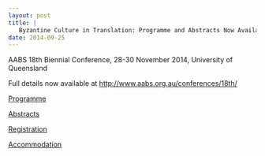 ```yaml
---
layout: post
title: |
   Byzantine Culture in Translation: Programme and Abstracts Now Available
date: 2014-09-25
---
```


<div>



AABS 18th Biennial Conference, 28-30 November 2014,
University of Queensland

Full details now available at
<http://www.aabs.org.au/conferences/18th/>

[Programme](http://www.aabs.org.au/conferences/18th/programme/ "Programme")

[Abstracts](http://www.aabs.org.au/conferences/18th/abstracts/ "Abstracts")

[Registration](http://www.aabs.org.au/wp-content/uploads/2014/06/aabs18registration.doc)

[Accommodation](http://www.aabs.org.au/conferences/18th/accommodation/ "Conference Accommodation")

 



</div>
